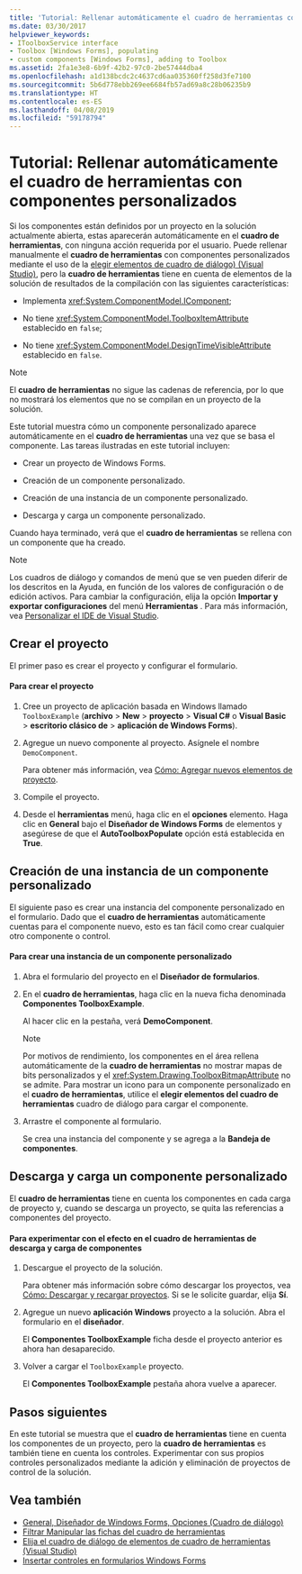 ```yaml
---
title: 'Tutorial: Rellenar automáticamente el cuadro de herramientas con componentes personalizados'
ms.date: 03/30/2017
helpviewer_keywords:
- IToolboxService interface
- Toolbox [Windows Forms], populating
- custom components [Windows Forms], adding to Toolbox
ms.assetid: 2fa1e3e8-6b9f-42b2-97c0-2be57444dba4
ms.openlocfilehash: a1d138bcdc2c4637cd6aa035360ff258d3fe7100
ms.sourcegitcommit: 5b6d778ebb269ee6684fb57ad69a8c28b06235b9
ms.translationtype: HT
ms.contentlocale: es-ES
ms.lasthandoff: 04/08/2019
ms.locfileid: "59178794"
---
```

# <a name="walkthrough-automatically-populating-the-toolbox-with-custom-components"></a>Tutorial: Rellenar automáticamente el cuadro de herramientas con componentes personalizados
Si los componentes están definidos por un proyecto en la solución actualmente abierta, estas aparecerán automáticamente en el **cuadro de herramientas**, con ninguna acción requerida por el usuario. Puede rellenar manualmente el **cuadro de herramientas** con componentes personalizados mediante el uso de la [elegir elementos de cuadro de diálogo) (Visual Studio)](https://docs.microsoft.com/previous-versions/visualstudio/visual-studio-2010/dyca0t6t(v=vs.100)), pero la **cuadro de herramientas** tiene en cuenta de elementos de la solución de resultados de la compilación con las siguientes características:  
  
-   Implementa <xref:System.ComponentModel.IComponent>;  
  
-   No tiene <xref:System.ComponentModel.ToolboxItemAttribute> establecido en `false`;  
  
-   No tiene <xref:System.ComponentModel.DesignTimeVisibleAttribute> establecido en `false`.  
  
> [!NOTE]
>  El **cuadro de herramientas** no sigue las cadenas de referencia, por lo que no mostrará los elementos que no se compilan en un proyecto de la solución.  
  
 Este tutorial muestra cómo un componente personalizado aparece automáticamente en el **cuadro de herramientas** una vez que se basa el componente. Las tareas ilustradas en este tutorial incluyen:  
  
-   Crear un proyecto de Windows Forms.  
  
-   Creación de un componente personalizado.  
  
-   Creación de una instancia de un componente personalizado.  
  
-   Descarga y carga un componente personalizado.  
  
 Cuando haya terminado, verá que el **cuadro de herramientas** se rellena con un componente que ha creado.  
  
> [!NOTE]
>  Los cuadros de diálogo y comandos de menú que se ven pueden diferir de los descritos en la Ayuda, en función de los valores de configuración o de edición activos. Para cambiar la configuración, elija la opción **Importar y exportar configuraciones** del menú **Herramientas** . Para más información, vea [Personalizar el IDE de Visual Studio](/visualstudio/ide/personalizing-the-visual-studio-ide).  
  
## <a name="creating-the-project"></a>Crear el proyecto  
 El primer paso es crear el proyecto y configurar el formulario.  
  
#### <a name="to-create-the-project"></a>Para crear el proyecto  
  
1.  Cree un proyecto de aplicación basada en Windows llamado `ToolboxExample` (**archivo** > **New** > **proyecto**  >  **Visual C#** o **Visual Basic** > **escritorio clásico de** > **aplicación de Windows Forms**).  
  
2.  Agregue un nuevo componente al proyecto. Asígnele el nombre `DemoComponent`.  
  
     Para obtener más información, vea [Cómo: Agregar nuevos elementos de proyecto](https://docs.microsoft.com/previous-versions/visualstudio/visual-studio-2010/w0572c5b(v=vs.100)).  
  
3.  Compile el proyecto.  
  
4.  Desde el **herramientas** menú, haga clic en el **opciones** elemento. Haga clic en **General** bajo el **Diseñador de Windows Forms** de elementos y asegúrese de que el **AutoToolboxPopulate** opción está establecida en **True**.  
  
## <a name="creating-an-instance-of-a-custom-component"></a>Creación de una instancia de un componente personalizado  
 El siguiente paso es crear una instancia del componente personalizado en el formulario. Dado que el **cuadro de herramientas** automáticamente cuentas para el componente nuevo, esto es tan fácil como crear cualquier otro componente o control.  
  
#### <a name="to-create-an-instance-of-a-custom-component"></a>Para crear una instancia de un componente personalizado  
  
1.  Abra el formulario del proyecto en el **Diseñador de formularios**.  
  
2.  En el **cuadro de herramientas**, haga clic en la nueva ficha denominada **Componentes ToolboxExample**.  
  
     Al hacer clic en la pestaña, verá **DemoComponent**.  
  
    > [!NOTE]
    >  Por motivos de rendimiento, los componentes en el área rellena automáticamente de la **cuadro de herramientas** no mostrar mapas de bits personalizados y el <xref:System.Drawing.ToolboxBitmapAttribute> no se admite. Para mostrar un icono para un componente personalizado en el **cuadro de herramientas**, utilice el **elegir elementos del cuadro de herramientas** cuadro de diálogo para cargar el componente.  
  
3.  Arrastre el componente al formulario.  
  
     Se crea una instancia del componente y se agrega a la **Bandeja de componentes**.  
  
## <a name="unloading-and-reloading-a-custom-component"></a>Descarga y carga un componente personalizado  
 El **cuadro de herramientas** tiene en cuenta los componentes en cada carga de proyecto y, cuando se descarga un proyecto, se quita las referencias a componentes del proyecto.  
  
#### <a name="to-experiment-with-the-effect-on-the-toolbox-of-unloading-and-reloading-components"></a>Para experimentar con el efecto en el cuadro de herramientas de descarga y carga de componentes  
  
1.  Descargue el proyecto de la solución.  
  
     Para obtener más información sobre cómo descargar los proyectos, vea [Cómo: Descargar y recargar proyectos](https://docs.microsoft.com/previous-versions/visualstudio/visual-studio-2010/tt479x1t(v=vs.100)). Si se le solicite guardar, elija **Sí**.  
  
2.  Agregue un nuevo **aplicación Windows** proyecto a la solución. Abra el formulario en el **diseñador**.  
  
     El **Componentes ToolboxExample** ficha desde el proyecto anterior es ahora han desaparecido.  
  
3.  Volver a cargar el `ToolboxExample` proyecto.  
  
     El **Componentes ToolboxExample** pestaña ahora vuelve a aparecer.  
  
## <a name="next-steps"></a>Pasos siguientes  
 En este tutorial se muestra que el **cuadro de herramientas** tiene en cuenta los componentes de un proyecto, pero la **cuadro de herramientas** es también tiene en cuenta los controles. Experimentar con sus propios controles personalizados mediante la adición y eliminación de proyectos de control de la solución.  
  
## <a name="see-also"></a>Vea también

- [General, Diseñador de Windows Forms, Opciones (Cuadro de diálogo)](https://docs.microsoft.com/previous-versions/visualstudio/visual-studio-2010/5aazxs78(v=vs.100))
- [Filtrar Manipular las fichas del cuadro de herramientas](https://docs.microsoft.com/previous-versions/visualstudio/visual-studio-2010/66kwe227(v=vs.100))
- [Elija el cuadro de diálogo de elementos de cuadro de herramientas (Visual Studio)](https://docs.microsoft.com/previous-versions/visualstudio/visual-studio-2010/dyca0t6t(v=vs.100))
- [Insertar controles en formularios Windows Forms](putting-controls-on-windows-forms.md)
